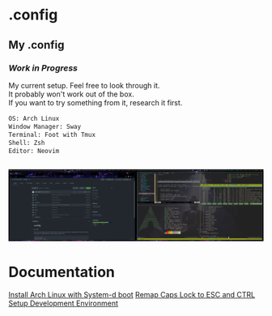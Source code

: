 # .config

## My .config

### *Work in Progress*

My current setup.
Feel free to look through it.\
It probably won't work out of the box.\
If you want to try something from it, research it first.

    OS: Arch Linux
    Window Manager: Sway
    Terminal: Foot with Tmux 
    Shell: Zsh
    Editor: Neovim

![screenshot](https://github.com/brandon82890/.config/blob/main/screenshots/example.jpg?raw=true)
---
# Documentation
[Install Arch Linux with System-d boot](docs/systemd_arch_install.md)
[Remap Caps Lock to ESC and CTRL](docs/remap_capslock.md)
[Setup Development Environment](docs/setup.md)
